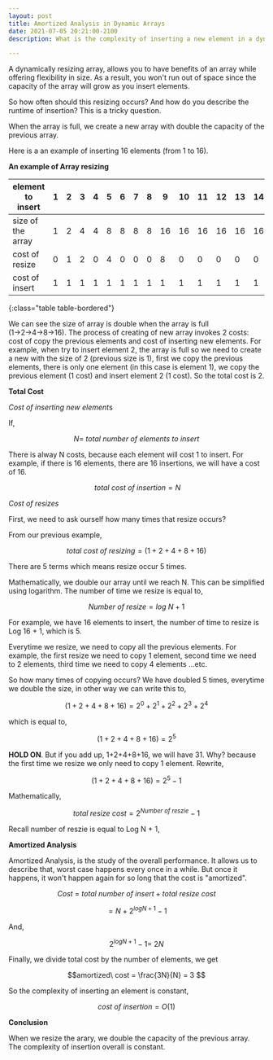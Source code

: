```yaml
---
layout: post
title: Amortized Analysis in Dynamic Arrays
date: 2021-07-05 20:21:00-2100
description: What is the complexity of inserting a new element in a dynamic array?

---
```

A dynamically resizing array, allows you to have benefits of an array while offering flexibility in size. As a result, you won't run out of space since the capacity of the array will grow as you insert elements. 

So how often should this resizing occurs? And how do you describe the runtime of insertion? This is a tricky question.

When the array is full, we create a new array with double the capacity of the previous array.

Here is a an example of inserting 16 elements (from 1 to 16).

**An example of Array resizing**

| element to insert | 1    | 2    | 3    | 4    | 5    | 6    | 7    | 8    | 9    | 10   | 11   | 12   | 13   | 14   | 15   | 16   |
| ----------------- | ---- | ---- | ---- | ---- | ---- | ---- | ---- | ---- | ---- | ---- | ---- | ---- | ---- | ---- | ---- | ---- |
| size of the array | 1    | 2    | 4    | 4    | 8    | 8    | 8    | 8    | 16   | 16   | 16   | 16   | 16   | 16   | 16   | 16   |
| cost of resize    | 0    | 1    | 2    | 0    | 4    | 0    | 0    | 0    | 8    | 0    | 0    | 0    | 0    | 0    | 0    | 0    |
| cost of insert    | 1    | 1    | 1    | 1    | 1    | 1    | 1    | 1    | 1    | 1    | 1    | 1    | 1    | 1    | 1    | 1    |
{:class="table table-bordered"}

We can see the size of array is double when the array is full (1→2→4→8→16). The process of creating of new array invokes 2 costs: cost of copy the previous elements and cost of inserting new elements. For example, when try to insert element 2, the array is full so we need to create a new with the size of 2 (previous size is 1), first we copy the previous elements, there is only one element (in this case is element 1), we copy the previous element (1 cost) and insert element 2 (1 cost). So the total cost is 2.

**Total Cost**

*Cost of inserting new element*s

If,

$$N = \ total\ number\ of\ elements\  to\  insert$$

There is alway N costs, because each element will cost 1 to insert. For example, if there is 16 elements, there are 16 insertions, we will have a cost of 16.

$$ \ total\ cost\ of\ insertion = N$$



*Cost of resizes*

First, we need to ask ourself how many times that resize occurs?

From our previous example,

$$total\ cost\ of\ resizing = (1 + 2 + 4 + 8 + 16)$$

There are 5 terms which means resize occur 5 times. 

Mathematically, we double our array until we reach N. This can be simplified using logarithm. The number of time we resize is equal to, 

$$Number\ of\ resize = log\ N + 1$$

For example, we have 16 elements to insert, the number of time to resize is Log 16 + 1, which is 5.

Everytime we resize, we need to copy all the previous elements. For example, the first resize we need to copy 1 element, second time we need to 2 elements, third time we need to copy 4 elements ...etc.



So how many times of copying occurs? We have doubled 5 times, everytime we double the size, in other way we can write this to,

$$(1 + 2 + 4 + 8 + 16) = 2^{0} + 2^{1} + 2^{2} + 2^{3} + 2^{4}$$

which is equal to,

$$(1 + 2 + 4 + 8 + 16) = 2^{5}$$

**HOLD ON**. But if you add up, 1+2+4+8+16, we will have 31. Why? because the first time we resize we only need to copy 1 element. Rewrite, 

$$(1 + 2 + 4 + 8 + 16) = 2^{5} -1 $$

Mathematically, 

$$ total\ resize\ cost = 2^{Number\ of\ reszie} - 1 $$

Recall number of reszie is equal to Log N + 1, 

**Amortized Analysis**

Amortized Analysis, is the study of the overall performance. It allows us to describe that, worst case happens every once in a while. But once it happens, it won't happen again for so long that the cost is "amortized". 

$$ Cost\ =\ total\ number\ of\ insert + total\ resize\ cost $$

$$= N + 2^{log N + 1} -1 $$

And,

$$ 2^{log N + 1} - 1 = ~2N $$

Finally, we divide total cost by the number of elements, we get

$$amortized\ cost = \frac{3N}{N} = 3 $$

So the complexity of inserting an element is constant,

$$cost\ of\ insertion = O(1) $$

**Conclusion** 

When we resize the arary, we double the capacity of the previous array. The complexity of insertion overall is constant.
